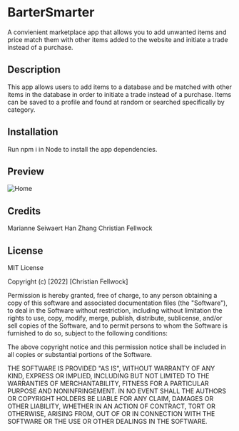 # BarterSmarter
A convienient marketplace app that allows you to add unwanted items and price match them with other items added to the website and initiate a trade instead of a purchase.

## Description
This app allows users to add items to a database and be matched with other items in the database in order to initiate a trade instead of a purchase. Items can be saved to a profile and found at random or searched specifically by category.

## Installation
Run npm i in Node to install the app dependencies.

## Preview
![Home](/posts/images/Home.jpg)

## Credits

Marianne Seiwaert
Han Zhang
Christian Fellwock

## License 

MIT License

Copyright (c) [2022] [Christian Fellwock]

Permission is hereby granted, free of charge, to any person obtaining a copy
of this software and associated documentation files (the "Software"), to deal
in the Software without restriction, including without limitation the rights
to use, copy, modify, merge, publish, distribute, sublicense, and/or sell
copies of the Software, and to permit persons to whom the Software is
furnished to do so, subject to the following conditions:

The above copyright notice and this permission notice shall be included in all
copies or substantial portions of the Software.

THE SOFTWARE IS PROVIDED "AS IS", WITHOUT WARRANTY OF ANY KIND, EXPRESS OR
IMPLIED, INCLUDING BUT NOT LIMITED TO THE WARRANTIES OF MERCHANTABILITY,
FITNESS FOR A PARTICULAR PURPOSE AND NONINFRINGEMENT. IN NO EVENT SHALL THE
AUTHORS OR COPYRIGHT HOLDERS BE LIABLE FOR ANY CLAIM, DAMAGES OR OTHER
LIABILITY, WHETHER IN AN ACTION OF CONTRACT, TORT OR OTHERWISE, ARISING FROM,
OUT OF OR IN CONNECTION WITH THE SOFTWARE OR THE USE OR OTHER DEALINGS IN THE
SOFTWARE.
